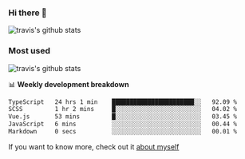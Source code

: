 ### Hi there 👋

<!--
**HondryTravis/HondryTravis** is a ✨ _special_ ✨ repository because its `README.md` (this file) appears on your GitHub profile.

Here are some ideas to get you started:

- 🔭 I’m currently working on ...
- 🌱 I’m currently learning ...
- 👯 I’m looking to collaborate on ...
- 🤔 I’m looking for help with ...
- 💬 Ask me about ...
- 📫 How to reach me: ...
- 😄 Pronouns: ...
- ⚡ Fun fact: ...
-->

![travis's github stats](https://github-readme-stats.vercel.app/api?username=HondryTravis&hide=stars)
### Most used
![travis's github stats](https://github-readme-stats.anuraghazra1.vercel.app/api/top-langs/?username=HondryTravis&layout=compact&hide_title=true)

📊 **Weekly development breakdown**

<!--START_SECTION:waka-->

```txt
TypeScript   24 hrs 1 min    ███████████████████████░░   92.09 %
SCSS         1 hr 2 mins     █░░░░░░░░░░░░░░░░░░░░░░░░   04.02 %
Vue.js       53 mins         █░░░░░░░░░░░░░░░░░░░░░░░░   03.45 %
JavaScript   6 mins          ░░░░░░░░░░░░░░░░░░░░░░░░░   00.44 %
Markdown     0 secs          ░░░░░░░░░░░░░░░░░░░░░░░░░   00.01 %
```

<!--END_SECTION:waka-->

If you want to know more, check out it [about myself](https://hondrytravis.github.io/)

